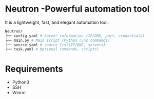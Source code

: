# Neutron -Powerful automation tool
It is a lightweight, fast, and elegant automation tool.
~~~sh
Neutron/
├── config.yaml # Server information (IP/DNS, port, credentials)
├── main.py # Main script (Python runs commands)
├── source.yaml # source list(IP/DNS, servers)
├── task.yaml # Optional commands, scripts)
~~~

# Requirements
- Python3
- SSH
- Winrm


